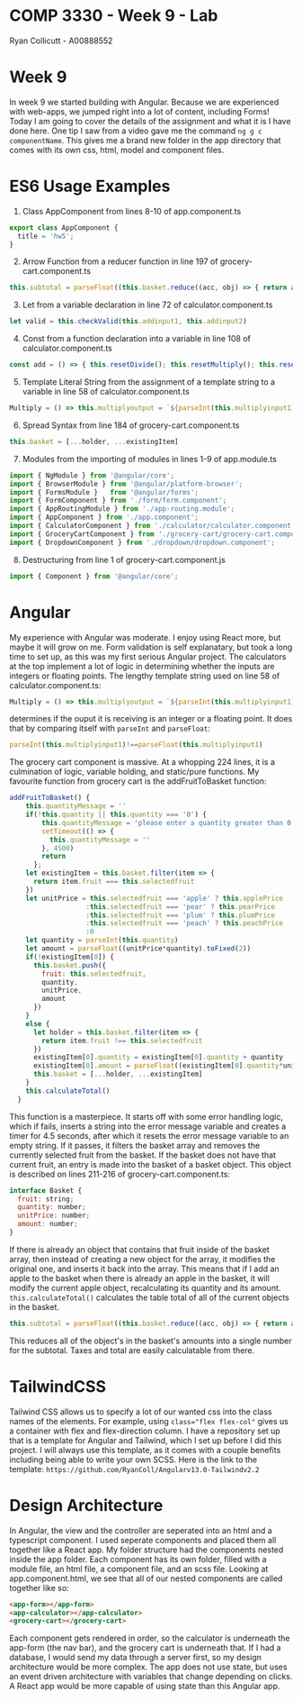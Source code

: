 # COMP 3330 - Week 9 - Lab

Ryan Collicutt - A00888552

# Week 9

In week 9 we started building with Angular. Because we are experienced with web-apps, we jumped right into a lot of content, including Forms! Today I am going to cover the details of the assignment and what it is I have done here. One tip I saw from a video gave me the command ```ng g c componentName```. This gives me a brand new folder in the app directory that comes with its own css, html, model and component files. 

# ES6 Usage Examples

1. Class AppComponent from lines 8-10 of app.component.ts
```js
export class AppComponent {
  title = 'hw5';
}
```

2. Arrow Function from a reducer function in line 197 of grocery-cart.component.ts
```js
this.subtotal = parseFloat((this.basket.reduce((acc, obj) => { return acc + (obj.amount); }, 0)).toFixed(2))
```

3. Let from a variable declaration in line 72 of calculator.component.ts
```js
let valid = this.checkValid(this.addinput1, this.addinput2)
```

4. Const from a function declaration into a variable in line 108 of calculator.component.ts
```js
const add = () => { this.resetDivide(); this.resetMultiply(); this.resetSubtract(); }
```

5. Template Literal String from the assignment of a template string to a variable in line 58 of calculator.component.ts
```js
Multiply = () => this.multiplyoutput = `${parseInt(this.multiplyinput1)!==parseFloat(this.multiplyinput1) ? parseFloat(this.multiplyinput1).toFixed(2) : parseInt(this.multiplyinput1)} x ${parseInt(this.multiplyinput2)!==parseFloat(this.multiplyinput2) ? parseFloat(this.multiplyinput2).toFixed(2) : parseInt(this.multiplyinput2)} = ${this.multiply(this.multiplyinput1, this.multiplyinput2)}`
```

6. Spread Syntax from line 184 of grocery-cart.component.ts
```js
this.basket = [...holder, ...existingItem]
```

7. Modules from the importing of modules in lines 1-9 of app.module.ts
```js
import { NgModule } from '@angular/core';
import { BrowserModule } from '@angular/platform-browser';
import { FormsModule }   from '@angular/forms';
import { FormComponent } from './form/form.component';
import { AppRoutingModule } from './app-routing.module';
import { AppComponent } from './app.component';
import { CalculatorComponent } from './calculator/calculator.component';
import { GroceryCartComponent } from './grocery-cart/grocery-cart.component';
import { DropdownComponent } from './dropdown/dropdown.component';
```

8. Destructuring from line 1 of grocery-cart.component.js
```js
import { Component } from '@angular/core';
```

# Angular

My experience with Angular was moderate. I enjoy using React more, but maybe it will grow on me. Form validation is self explanatary, but took a long time to set up, as this was my first serious Angular project. The calculators at the top implement a lot of logic in determining whether the inputs are integers or floating points. The lengthy template string used on line 58 of calculator.component.ts:
```js
Multiply = () => this.multiplyoutput = `${parseInt(this.multiplyinput1)!==parseFloat(this.multiplyinput1) ? parseFloat(this.multiplyinput1).toFixed(2) : parseInt(this.multiplyinput1)} x ${parseInt(this.multiplyinput2)!==parseFloat(this.multiplyinput2) ? parseFloat(this.multiplyinput2).toFixed(2) : parseInt(this.multiplyinput2)} = ${this.multiply(this.multiplyinput1, this.multiplyinput2)}`
```
determines if the ouput it is receiving is an integer or a floating point. It does that by comparing itself with ```parseInt``` and ```parseFloat```: 
```js
parseInt(this.multiplyinput1)!==parseFloat(this.multiplyinput1)
```

The grocery cart component is massive. At a whopping 224 lines, it is a culmination of logic, variable holding, and static/pure functions. My favourite function from grocery cart is the addFruitToBasket function:
```js
addFruitToBasket() {
    this.quantityMessage = ''
    if(!this.quantity || this.quantity === '0') {
        this.quantityMessage = 'please enter a quantity greater than 0'; 
        setTimeout(() => {
          this.quantityMessage = ''
        }, 4500)
        return
      };
    let existingItem = this.basket.filter(item => {
      return item.fruit === this.selectedfruit
    })
    let unitPrice = this.selectedfruit === 'apple' ? this.applePrice 
                   :this.selectedfruit === 'pear' ? this.pearPrice
                   :this.selectedfruit === 'plum' ? this.plumPrice
                   :this.selectedfruit === 'peach' ? this.peachPrice 
                   :0
    let quantity = parseInt(this.quantity)
    let amount = parseFloat((unitPrice*quantity).toFixed(2))
    if(!existingItem[0]) {  
      this.basket.push({
        fruit: this.selectedfruit,
        quantity,
        unitPrice,
        amount
      })
    }
    else {
      let holder = this.basket.filter(item => {
        return item.fruit !== this.selectedfruit
      })
      existingItem[0].quantity = existingItem[0].quantity + quantity
      existingItem[0].amount = parseFloat((existingItem[0].quantity*unitPrice).toFixed(2));
      this.basket = [...holder, ...existingItem]
    }
    this.calculateTotal()
  }
```
This function is a masterpiece. It starts off with some error handling logic, which if fails, inserts a string into the error message variable and creates a timer for 4.5 seconds, after which it resets the error message variable to an empty string. If it passes, it filters the basket array and removes the currently selected fruit from the basket. If the basket does not have that current fruit, an entry is made into the basket of a basket object. This object is described on lines 211-216 of grocery-cart.component.ts:
```js
interface Basket {
  fruit: string;
  quantity: number;
  unitPrice: number;
  amount: number;
}
```
If there is already an object that contains that fruit inside of the basket array, then instead of creating a new object for the array, it modifies the original one, and inserts it back into the array. This means that if I add an apple to the basket when there is already an apple in the basket, it will modify the current apple object, recalculating its quantity and its amount. ```this.calculateTotal()``` calculates the table total of all of the current objects in the basket. 
```js
this.subtotal = parseFloat((this.basket.reduce((acc, obj) => { return acc + (obj.amount); }, 0)).toFixed(2))
```
This reduces all of the object's in the basket's amounts into a single number for the subtotal. Taxes and total are easily calculatable from there. 

# TailwindCSS

Tailwind CSS allows us to specify a lot of our wanted css into the class names of the elements. For example, using ```class="flex flex-col"``` gives us a container with flex and flex-direction column. I have a repository set up that is a template for Angular and Tailwind, which I set up before I did this project. I will always use this template, as it comes with a couple benefits including being able to write your own SCSS.
Here is the link to the template: ```https://github.com/RyanColl/Angularv13.0-Tailwindv2.2```

# Design Architecture

In Angular, the view and the controller are seperated into an html and a typescript component. I used seperate components and placed them all together like a React app. My folder structure had the components nested inside the app folder. Each component has its own folder, filled with a module file, an html file, a component file, and an scss file. Looking at app.component.html, we see that all of our nested components are called together like so: 
```html
<app-form></app-form>
<app-calculator></app-calculator>
<grocery-cart></grocery-cart>
```
Each component gets rendered in order, so the calculator is underneath the app-form (the nav bar), and the grocery cart is underneath that. If I had a database, I would send my data through a server first, so my design architecture would be more complex. The app does not use state, but uses an event driven architecture with variables that change depending on clicks. A React app would be more capable of using state than this Angular app.

